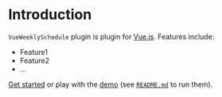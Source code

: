 # Introduction

`VueWeeklySchedule` plugin is plugin for [Vue.js](http://vuejs.org).
Features include:

- Feature1
- Feature2
- ...

[Get started](./started/) or play with the [demo](https://github.com//vue-weekly-schedule/tree/dev/demo) (see [`README.md`](https://github.com//vue-weekly-schedule/) to run them).
